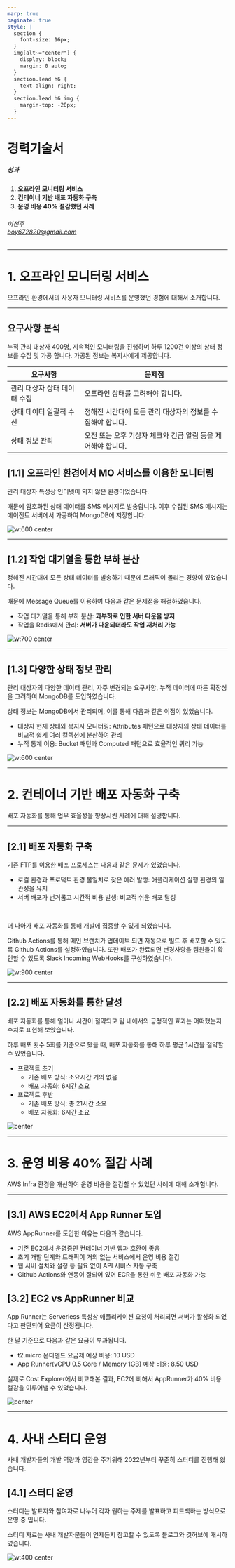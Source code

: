 ```yaml
---
marp: true
paginate: true
style: |
  section {
    font-size: 16px;
  }
  img[alt~="center"] {
    display: block;
    margin: 0 auto;
  }
  section.lead h6 {
    text-align: right;
  }
  section.lead h6 img {
    margin-top: -20px;
  }
---
```


<!-- _class: lead -->

# 경력기술서

##### 성과

1. **오프라인 모니터링 서비스**
2. **컨테이너 기반 배포 자동화 구축**
3. **운영 비용 40% 절감했던 사례**


###### 이선주 <br />[boy672820@gmail.com][boy672820]

[boy672820]: https://github.com/boy672820

---

# 1. 오프라인 모니터링 서비스

오프라인 환경에서의 사용자 모니터링 서비스를 운영했던 경험에 대해서 소개합니다.

---

## 요구사항 분석

누적 관리 대상자 400명, 지속적인 모니터링을 진행하며 하루 1200건 이상의 상태 정보를 수집 및 가공 합니다. 가공된 정보는 복지사에게 제공합니다.

| 요구사항                     | 문제점                                                       |
| ---------------------------- | ------------------------------------------------------------ |
| 관리 대상자 상태 데이터 수집 | 오프라인 상태를 고려해야 합니다.                             |
| 상태 데이터 일괄적 수신      | 정해진 시간대에 모든 관리 대상자의 정보를 수집해야 합니다.   |
| 상태 정보 관리               | 오전 또는 오후 기상자 체크와 긴급 알림 등을 제어해야 합니다. |

## [1.1] 오프라인 환경에서 MO 서비스를 이용한 모니터링

관리 대상자 특성상 인터넷이 되지 않은 환경이었습니다.

때문에 암호화된 상태 데이터를 SMS 메시지로 발송합니다. 이후 수집된 SMS 메시지는 에이전트 서버에서 가공하여 MongoDB에 저장합니다.

![w:600 center](assets/monitoring-example.png)

---

## [1.2] 작업 대기열을 통한 부하 분산

정해진 시간대에 모든 상태 데이터를 발송하기 때문에 트래픽이 몰리는 경향이 있었습니다.

때문에 Message Queue를 이용하여 다음과 같은 문제점을 해결하였습니다.

 - 작업 대기열을 통해 부하 분산: **과부하로 인한 서버 다운을 방지**
 - 작업을 Redis에서 관리: **서버가 다운되더라도 작업 재처리 가능**

![w:700 center](assets/monitoring-message-example.png)

---

## [1.3] 다양한 상태 정보 관리

관리 대상자의 다양한 데이터 관리, 자주 변경되는 요구사항, 누적 데이터에 따른 확장성을 고려하여 MongoDB를 도입하였습니다.

상태 정보는 MongoDB에서 관리되며, 이를 통해 다음과 같은 이점이 있었습니다.

 - 대상자 현재 상태와 복지사 모니터링: Attributes 패턴으로 대상자의 상태 데이터를 비교적 쉽게 여러 컬렉션에 분산하여 관리
 - 누적 통계 이용: Bucket 패턴과 Computed 패턴으로 효율적인 쿼리 가능

![w:600 center](assets/monitoring-mongodb-example.png)

---

# 2. 컨테이너 기반 배포 자동화 구축

배포 자동화를 통해 업무 효율성을 향상시킨 사례에 대해 설명합니다.

---

## [2.1] 배포 자동화 구축

기존 FTP를 이용한 배포 프로세스는 다음과 같은 문제가 있었습니다.

 - 로컬 환경과 프로덕트 환경 불일치로 잦은 에러 발생: 애플리케이션 실행 환경의 일관성을 유지
 - 서버 배포가 번거롭고 시간적 비용 발생: 비교적 쉬운 배포 달성

<br />

더 나아가 배포 자동화를 통해 개발에 집중할 수 있게 되었습니다.

Github Actions를 통해 메인 브랜치가 업데이트 되면 자동으로 빌드 후 배포할 수 있도록 Github Actions를 설정하였습니다.
또한 배포가 완료되면 변경사항을 팀원들이 확인할 수 있도록 Slack Incoming WebHooks를 구성하였습니다.

![w:900 center](assets/cicd-example.png)

---

## [2.2] 배포 자동화를 통한 달성

배포 자동화를 통해 얼마나 시간이 절약되고 팀 내에서의 긍정적인 효과는 어떠했는지 수치로 표현해 보았습니다.

하루 배포 횟수 5회를 기준으로 봤을 때, 배포 자동화를 통해 하루 평균 1시간을 절약할 수 있었습니다.

 - 프로젝트 초기
   - 기존 배포 방식: 소요시간 거의 없음
   - 배포 자동화: 6시간 소요
 - 프로젝트 후반
   - 기존 배포 방식: 총 21시간 소요
   - 배포 자동화: 6시간 소요

![center](assets/cicd-chart.png)

---

# 3. 운영 비용 40% 절감 사례

AWS Infra 환경을 개선하여 운영 비용을 절감할 수 있었던 사례에 대해 소개합니다.

---

## [3.1] AWS EC2에서 App Runner 도입

AWS AppRunner를 도입한 이유는 다음과 같습니다.

 - 기존 EC2에서 운영중인 컨테이너 기반 앱과 호환이 좋음
 - 초기 개발 단계와 트래픽이 거의 없는 서비스에서 운영 비용 절감
 - 웹 서버 설치와 설정 등 필요 없이 API 서비스 자동 구축
 - Github Actions와 연동이 잘되어 있어 ECR을 통한 쉬운 배포 자동화 가능

## [3.2] EC2 vs AppRunner 비교
App Runner는 Serverless 특성상 애플리케이션 요청이 처리되면 서버가 활성화 되었다고 판단되어 요금이 산정됩니다.

한 달 기준으로 다음과 같은 요금이 부과됩니다.

 - t2.micro 온디멘드 요금제 예상 비용: 10 USD
 - App Runner(vCPU 0.5 Core / Memory 1GB) 예상 비용: 8.50 USD

실제로 Cost Explorer에서 비교해본 결과, EC2에 비해서 AppRunner가 40% 비용 절감을 이루어낼 수 있었습니다.

![center](assets/ec2-apprunner-chart.png)

---

# 4. 사내 스터디 운영

사내 개발자들의 개발 역량과 영감을 주기위해 2022년부터 꾸준히 스터디를 진행해 왔습니다.

## [4.1] 스터디 운영

스터디는 발표자와 참여자로 나누어 각자 원하는 주제를 발표하고 피드백하는 방식으로 운영 중 입니다.

스터디 자료는 사내 개발자분들이 언제든지 참고할 수 있도록 블로그와 깃허브에 개시하였습니다.

![w:400 center](assets/study-contributors.png)
